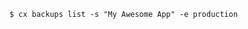 <!-- usedin: [ _includes/_inlines/Toolbelt/common/backups/backups_example-1-v1.md] -->

```
$ cx backups list -s "My Awesome App" -e production
```
